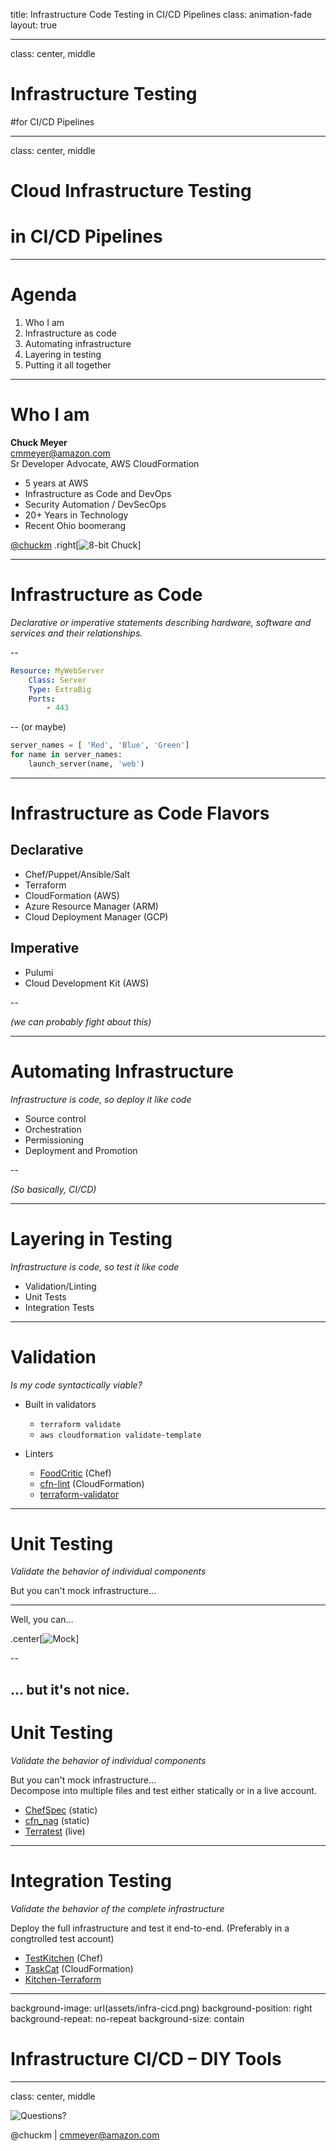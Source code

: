 title: Infrastructure Code Testing in CI/CD Pipelines
class: animation-fade
layout: true

<!-- This slide will serve as the base layout for all your slides -->
<!-- .bottom-bar[
  {{title}}
]
-->
---
class: center, middle

# Infrastructure Testing 
#for CI/CD Pipelines

---
class: center, middle

# **Cloud** Infrastructure Testing 
# **in** CI/CD Pipelines

---

# Agenda

1. Who I am
2. Infrastructure as code
3. Automating infrastructure
4. Layering in testing
5. Putting it all together

---
<!--
background-image: url(assets/8-bit-chuck.jpg)
background-position: right
background-repeat: no-repeat
-->
# Who I am

**Chuck Meyer**  
[cmmeyer@amazon.com](mailto:cmmeyer@amazon.com)  
Sr Developer Advocate, AWS CloudFormation

* 5 years at AWS
* Infrastructure as Code and DevOps
* Security Automation / DevSecOps
* 20+ Years in Technology
* Recent Ohio boomerang

[@chuckm](https://twitter.com/chuckm)
.right[![8-bit Chuck](assets/8-bit-chuck.jpg)]

---

# Infrastructure as Code

*Declarative or imperative statements describing hardware, software and services and their relationships.*

--

```yaml
Resource: MyWebServer
    Class: Server
    Type: ExtraBig
    Ports:
        - 443
```

--
(or maybe)

```python
server_names = [ 'Red', 'Blue', 'Green']
for name in server_names:
    launch_server(name, 'web')
```

---

# Infrastructure as Code Flavors

## Declarative

* Chef/Puppet/Ansible/Salt
* Terraform
* CloudFormation (AWS)
* Azure Resource Manager (ARM)
* Cloud Deployment Manager (GCP)

## Imperative

* Pulumi
* Cloud Development Kit (AWS)

--

*(we can probably fight about this)*

---

# Automating Infrastructure

*Infrastructure is code, so deploy it like code*

* Source control
* Orchestration
* Permissioning
* Deployment and Promotion

--

*(So basically, CI/CD)*

---

# Layering in Testing

*Infrastructure is code, so test it like code*

* Validation/Linting
* Unit Tests
* Integration Tests

---

# Validation

*Is my code syntactically viable?*

* Built in validators  
  * `terraform validate`
  * `aws cloudformation validate-template`

* Linters
  * [FoodCritic](http://www.foodcritic.io/) (Chef)
  * [cfn-lint](https://pypi.org/project/cfn-lint/) (CloudFormation)
  * [terraform-validator](https://pypi.org/project/terraform-validator/)

---

# Unit Testing

*Validate the behavior of individual components*

But you can't mock infrastructure...  

---

Well, you can...

.center[![Mock](assets/mock.gif)]

--

... but it's not nice.
---

# Unit Testing

*Validate the behavior of individual components*

But you can't mock infrastructure...  
Decompose into multiple files and test either statically or in a live account.

* [ChefSpec](https://docs.chef.io/chefspec.html) (static)
* [cfn_nag](https://github.com/stelligent/cfn_nag) (static)
* [Terratest](https://github.com/gruntwork-io/terratest) (live)

---

# Integration Testing

*Validate the behavior of the complete infrastructure*

Deploy the full infrastructure and test it end-to-end. 
(Preferably in a congtrolled test account)

* [TestKitchen](https://kitchen.ci/) (Chef)
* [TaskCat](https://github.com/aws-quickstart/taskcat) (CloudFormation)
* [Kitchen-Terraform](https://github.com/newcontext-oss/kitchen-terraform)

---
background-image: url(assets/infra-cicd.png)
background-position: right
background-repeat: no-repeat
background-size: contain

# Infrastructure CI/CD – DIY Tools

---
class: center, middle

![Questions?](assets/questions.jpg)

@chuckm | cmmeyer@amazon.com